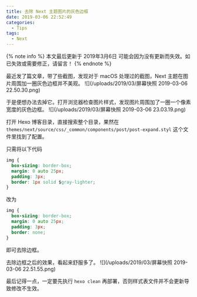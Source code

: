 ```yaml
---
title: 去除 Next 主题图片的灰色边框
date: 2019-03-06 22:52:49
categories:
  - Tips
tags:
  - Next
---
```


{% note info %}
本文最后更新于 2019年3月6日 可能会因为没有更新而失效。如已失效或需要修正，请留言！
{% endnote %}

最近发了篇文章，带了些截图，发现对于 macOS 处理过的截图，Next 主题在图片周围加一圈灰色边框并不美观。
![](/uploads/2019/03/屏幕快照 2019-03-06 22.50.30.png)

于是便想办法去掉它。<!--more-->打开浏览器检查图片样式，发现图片周围加了一圈一个像素宽度的灰色边框。
![](/uploads/2019/03/屏幕快照 2019-03-06 23.03.19.png)

打开 Hexo 博客目录，直接搜索整个目录，果然在 `themes/next/source/css/_common/components/post/post-expand.styl` 这个文件里找到了配置。

只需将以下代码
```css
img {
  box-sizing: border-box;
  margin: 0 auto 25px;
  padding: 3px;
  border: 1px solid $gray-lighter;
}
```
改为
```css
img {
  box-sizing: border-box;
  margin: 0 auto 25px;
  padding: 3px;
  border: none;
}
```
即可去除边框。

去除边框之后的效果，看起来舒服多了。
![](/uploads/2019/03/屏幕快照 2019-03-06 22.51.55.png)

最后记得一点，一定要先执行 `hexo clean` 再部署，否则样式表文件并不会更新导致修改不生效。
